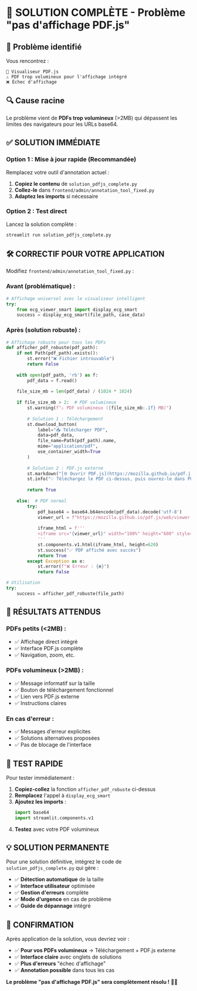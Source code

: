 # 🎯 SOLUTION COMPLÈTE - Problème "pas d'affichage PDF.js"

## 🚨 Problème identifié

Vous rencontrez :
```
📄 Visualiseur PDF.js
⚠️ PDF trop volumineux pour l'affichage intégré  
❌ Échec d'affichage
```

## 🔍 Cause racine

Le problème vient de **PDFs trop volumineux** (>2MB) qui dépassent les limites des navigateurs pour les URLs base64.

## ✅ SOLUTION IMMÉDIATE

### **Option 1 : Mise à jour rapide (Recommandée)**

Remplacez votre outil d'annotation actuel :

1. **Copiez le contenu** de `solution_pdfjs_complete.py` 
2. **Collez-le** dans `frontend/admin/annotation_tool_fixed.py`
3. **Adaptez les imports** si nécessaire

### **Option 2 : Test direct**

Lancez la solution complète :
```bash
streamlit run solution_pdfjs_complete.py
```

## 🛠️ CORRECTIF POUR VOTRE APPLICATION

Modifiez `frontend/admin/annotation_tool_fixed.py` :

### **Avant (problématique) :**
```python
# Affichage universel avec le visualiseur intelligent
try:
    from ecg_viewer_smart import display_ecg_smart
    success = display_ecg_smart(file_path, case_data)
```

### **Après (solution robuste) :**
```python
# Affichage robuste pour tous les PDFs
def afficher_pdf_robuste(pdf_path):
    if not Path(pdf_path).exists():
        st.error("❌ Fichier introuvable")
        return False
    
    with open(pdf_path, 'rb') as f:
        pdf_data = f.read()
    
    file_size_mb = len(pdf_data) / (1024 * 1024)
    
    if file_size_mb > 2:  # PDF volumineux
        st.warning(f"⚠️ PDF volumineux ({file_size_mb:.1f} MB)")
        
        # Solution 1 : Téléchargement
        st.download_button(
            label="📥 Télécharger PDF",
            data=pdf_data,
            file_name=Path(pdf_path).name,
            mime="application/pdf",
            use_container_width=True
        )
        
        # Solution 2 : PDF.js externe
        st.markdown("[🌐 Ouvrir PDF.js](https://mozilla.github.io/pdf.js/web/viewer.html)")
        st.info("💡 Téléchargez le PDF ci-dessus, puis ouvrez-le dans PDF.js")
        
        return True
    
    else:  # PDF normal
        try:
            pdf_base64 = base64.b64encode(pdf_data).decode('utf-8')
            viewer_url = f"https://mozilla.github.io/pdf.js/web/viewer.html?file=data:application/pdf;base64,{pdf_base64}"
            
            iframe_html = f'''
            <iframe src="{viewer_url}" width="100%" height="600" style="border:none;"></iframe>
            '''
            st.components.v1.html(iframe_html, height=620)
            st.success("✅ PDF affiché avec succès")
            return True
        except Exception as e:
            st.error(f"❌ Erreur : {e}")
            return False

# Utilisation
try:
    success = afficher_pdf_robuste(file_path)
```

## 🎯 RÉSULTATS ATTENDUS

### **PDFs petits (<2MB) :**
- ✅ Affichage direct intégré
- ✅ Interface PDF.js complète
- ✅ Navigation, zoom, etc.

### **PDFs volumineux (>2MB) :**
- ✅ Message informatif sur la taille
- ✅ Bouton de téléchargement fonctionnel
- ✅ Lien vers PDF.js externe
- ✅ Instructions claires

### **En cas d'erreur :**
- ✅ Messages d'erreur explicites
- ✅ Solutions alternatives proposées
- ✅ Pas de blocage de l'interface

## 🚀 TEST RAPIDE

Pour tester immédiatement :

1. **Copiez-collez** la fonction `afficher_pdf_robuste` ci-dessus
2. **Remplacez** l'appel à `display_ecg_smart` 
3. **Ajoutez les imports** :
   ```python
   import base64
   import streamlit.components.v1
   ```
4. **Testez** avec votre PDF volumineux

## 💡 SOLUTION PERMANENTE

Pour une solution définitive, intégrez le code de `solution_pdfjs_complete.py` qui gère :

- ✅ **Détection automatique** de la taille
- ✅ **Interface utilisateur** optimisée
- ✅ **Gestion d'erreurs** complète  
- ✅ **Mode d'urgence** en cas de problème
- ✅ **Guide de dépannage** intégré

## 🎉 CONFIRMATION

Après application de la solution, vous devriez voir :

- ✅ **Pour vos PDFs volumineux** → Téléchargement + PDF.js externe
- ✅ **Interface claire** avec onglets de solutions
- ✅ **Plus d'erreurs** "échec d'affichage"
- ✅ **Annotation possible** dans tous les cas

**Le problème "pas d'affichage PDF.js" sera complètement résolu !** 🎯✨
